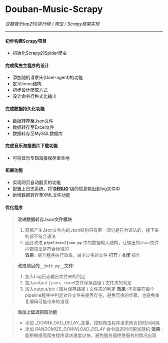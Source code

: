 # Douban-Music-Scrapy

_豆瓣音乐top250排行榜 / 爬虫 / Scrapy框架实现_

---
#### 初步构建Scrapy项目

+ 初始化Scrapy的Spider爬虫

#### 完成爬虫主程序的设计

+ 添加随机请求头(User-agent)的功能
+ 定义items结构
+ 初步设计爬取方式
+ 设计命令行格式化输出

#### 完成数据持久化功能

+ 数据转存至Json文件
+ 数据转存至Excel文件
+ 数据转存至MySQL数据库

#### 完成音乐海报图片下载功能

+ 可将音乐专辑海报保存至本地

#### 拓展功能

+ 实现网页自动翻页的功能
+ 配置上日志系统，将'<u>__DEBUG__</u>'级的信息输出到log文件中
+ 新增数据转存至XML文件功能

#### 优化程序

> __改进数据转存Json文件模块__
>
> 1. 原版产生Json文件内的Json结构只有第一部分是符合语法的，接下来的都不符合语法
> 2. 因此改进 __`pipelines2json.py`__ 中的数据输入结构，让输出的Json文件内部语法是符合标准的  
> __效果__ : 提升程序执行效率，减少过多的文件 __打开__ / __关闭__ 操作  

> __改进项目的`__init.py__`文件:__
>
> 1. 加入Log日志输出文件夹的判定
> 2. 加入output ( json、excel文件保存路径 ) 文件夹的判定
> 3. 加入output/pic ( 图片保存路径 ) 文件夹的判定
> __效果__ :不需要在每个pipeline程序中判定对应文件夹是否存在，避免冗余的步骤，也避免重复编码可能带来的错误  

> __添加上延迟抓取功能__  
>
> + 添加 _DOWNLOAD_DELAY_变量，控制爬虫程序请求网页的时间间隔  
> + 添加 _RANDOMIZE_DOWNLOAD_DELAY_ 会令延迟时间更加随机
> __效果__ : 能稍微提高爬虫程序请求速度过快，避免服务器拒绝服务的情况出现
